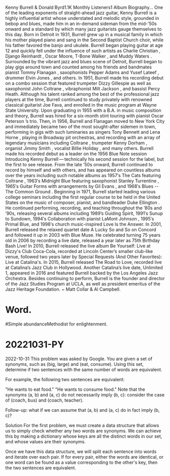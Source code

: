 Kenny Burrell & Donald Byrd1.1K Monthly Listeners1 Album
Biography...
One of the leading exponents of straight-ahead jazz guitar, Kenny Burrell is a highly influential artist whose understated and melodic style, grounded in bebop and blues, made him in an in-demand sideman from the mid-’50s onward and a standard by which many jazz guitarists gauge themselves to this day. Born in Detroit in 1931, Burrell grew up in a musical family in which his mother played piano and sang in the Second Baptist Church choir, while his father favored the banjo and ukulele. Burrell began playing guitar at age 12 and quickly fell under the influence of such artists as Charlie Christian , Django Reinhardt , Oscar Moore, T-Bone Walker , and Muddy Waters . Surrounded by the vibrant jazz and blues scene of Detroit, Burrell began to play gigs around town and counted among his friends and bandmates pianist Tommy Flanagan , saxophonists Pepper Adams and Yusef Lateef , drummer Elvin Jones , and others. In 1951, Burrell made his recording debut on a combo session that featured trumpeter Dizzy Gillespie as well as saxophonist John Coltrane , vibraphonist Milt Jackson , and bassist Percy Heath. Although his talent ranked among the best of the professional jazz players at the time, Burrell continued to study privately with renowned classical guitarist Joe Fava, and enrolled in the music program at Wayne State University. Upon graduating in 1955 with a B.A. in music composition and theory, Burrell was hired for a six-month stint touring with pianist Oscar Peterson ’s trio. Then, in 1956, Burrell and Flanagan moved to New York City and immediately became two of the most sought-after sidemen in town, performing in gigs with such luminaries as singers Tony Bennett and Lena Horne , playing in Broadway pit orchestras, and recording with an array of legendary musicians including Coltrane , trumpeter Kenny Dorham , organist Jimmy Smith , vocalist Billie Holiday , and many others. Burrell made his recorded debut as a leader on the 1956 Blue Note session Introducing Kenny Burrell — technically his second session for the label, but the first to see release. From the late ’50s onward, Burrell continued to record by himself and with others, and has appeared on countless albums over the years including such notable albums as 1957′s The Cats featuring Coltrane , 1963′s Midnight Blue featuring saxophonist Stanley Turrentine , 1965′s Guitar Forms with arrangements by Gil Evans , and 1968′s Blues -- The Common Ground . Beginning in 1971, Burrell started leading various college seminars including the first regular course to be held in the United States on the music of composer, pianist, and bandleader Duke Ellington . He continued performing, recording, and teaching throughout the ’80s and ’90s, releasing several albums including 1989’s Guiding Spirit, 1991′s Sunup to Sundown, 1994′s Collaboration with pianist LaMont Johnson , 1995′s Primal Blue, and 1998′s church music-inspired Love Is the Answer. In 2001, Burrell released the relaxed quartet date A Lucky So and So on Concord and followed it up in 2003 with Blue Muse. He celebrated turning 75 years old in 2006 by recording a live date, released a year later as 75th Birthday Bash Live! In 2010, Burrell released the live album Be Yourself: Live at Dizzy's Club Coca-Cola, recorded at Lincoln Center’s smaller club-like venue, followed two years later by Special Requests (And Other Favorites): Live at Catalina's. In 2015, Burrell released The Road to Love, recorded live at Catalina’s Jazz Club in Hollywood. Another Catalina’s live date, Unlimited 1, appeared in 2016 and featured Burrell backed by the Los Angeles Jazz Orchestra. Besides continuing to perform, Burrell is the founder and director of the Jazz Studies Program at UCLA, as well as president emeritus of the Jazz Heritage Foundation. ~ Matt Collar & Al Campbell.



# Word.
#Simple abundanceMethodist for enlightenment.
# 20221031-PY
2022-10-31 
This problem was asked by Google.
You are given a set of synonyms, such as (big, large) and (eat, consume). Using this set, determine if two sentences with the same number of words are equivalent.

For example, the following two sentences are equivalent:

"He wants to eat food."
"He wants to consume food."
Note that the synonyms (a, b) and (a, c) do not necessarily imply (b, c): consider the case of (coach, bus) and (coach, teacher).

Follow-up: what if we can assume that (a, b) and (a, c) do in fact imply (b, c)?

Solution
For the first problem, we must create a data structure that allows us to simply check whether any two words are synonyms. We can achieve this by making a dictionary whose keys are all the distinct words in our set, and whose values are their synonyms.

Once we have this data structure, we will split each sentence into words and iterate over each pair. If for every pair, either the words are identical, or one word can be found as a value corresponding to the other's key, then the two sentences are equivalent.
